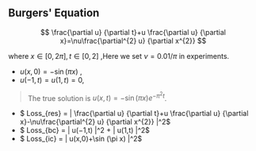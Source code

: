 ## Burgers' Equation

$$
\frac{\partial u} {\partial t}+u \frac{\partial u} {\partial x}=\nu\frac{\partial^{2} u} {\partial x^{2}} 
$$

where $x\in [0,2 \pi ],t\in [0,2]$ ,Here we set $\nu =0.01/ \pi$ in experiments.

- $u(x,0)=−\sin (\pi x)$ ,
- $u(−1,t)=u(1,t)=0$,
​
> The true solution is $u(x,t)=−\sin (\pi x) e^{-\pi^{2} t}$.

- $ Loss_{res} =  \| \frac{\partial u} {\partial t}+u \frac{\partial u} {\partial x}-\nu\frac{\partial^{2} u} {\partial x^{2}} \|^2$
- $ Loss_{bc} =  \| u(−1,t) \|^2 + \| u(1,t) \|^2$
- $ Loss_{ic} =  \| u(x,0)+\sin (\pi x) \|^2$